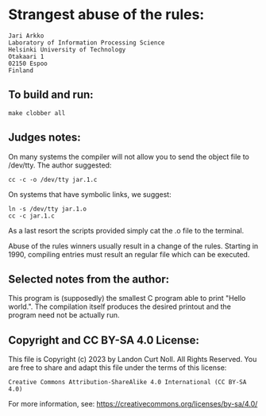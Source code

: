 # Strangest abuse of the rules:

	Jari Arkko
	Laboratory of Information Processing Science
	Helsinki University of Technology
	Otakaari 1
	02150 Espoo
	Finland

## To build and run:

    make clobber all

## Judges notes:

On many systems the compiler will not allow you to send the object file to
/dev/tty.  The author suggested:

	cc -c -o /dev/tty jar.1.c

On systems that have symbolic links, we suggest:

	ln -s /dev/tty jar.1.o
	cc -c jar.1.c

As a last resort the scripts provided simply cat the .o file to the terminal.

Abuse of the rules winners usually result in a change of the rules.  Starting in
1990, compiling entries must result an regular file which can be executed.

## Selected notes from the author:

This program is (supposedly) the smallest C program able to print "Hello
world.". The compilation itself produces the desired printout and the program
need not be actually run.

## Copyright and CC BY-SA 4.0 License:

This file is Copyright (c) 2023 by Landon Curt Noll.  All Rights Reserved.
You are free to share and adapt this file under the terms of this license:

    Creative Commons Attribution-ShareAlike 4.0 International (CC BY-SA 4.0)

For more information, see: https://creativecommons.org/licenses/by-sa/4.0/
